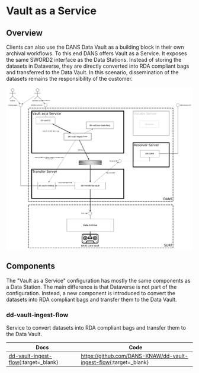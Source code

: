 Vault as a Service
==================

Overview
---------

Clients can also use the DANS Data Vault as a building block in their own archival workflows. To this end DANS offers Vault as a Service. It exposes the same
SWORD2 interface as the Data Stations. Instead of storing the datasets in Dataverse, they are directly converted into RDA compliant bags and transferred to the
Data Vault. In this scenario, dissemination of the datasets remains the responsibility of the customer.

![Overview](arch-overview-vaas.png)

Components
----------

The "Vault as a Service" configuration has mostly the same components as a Data Station. The main difference is that Dataverse is not part of the configuration.
Instead, a new component is introduced to convert the datasets into RDA compliant bags and transfer them to the Data Vault.

### dd-vault-ingest-flow

Service to convert datasets into RDA compliant bags and transfer them to the Data Vault.

| Docs                                   | Code                                                                |
|----------------------------------------|---------------------------------------------------------------------|
| [dd-vault-ingest-flow]{:target=_blank} | <https://github.com/DANS-KNAW/dd-vault-ingest-flow>{:target=_blank} |

[dd-vault-ingest-flow]: https://dans-knaw.github.io/dd-vault-ingest-flow/

